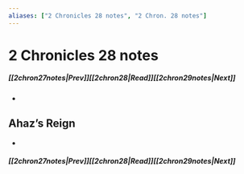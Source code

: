 ```yaml
---
aliases: ["2 Chronicles 28 notes", "2 Chron. 28 notes"]
---
```

# 2 Chronicles 28 notes
##### <span class=arrow-left></span>[[2chron27notes|Prev]]<span class=navigation-separator></span>[[2chron28|Read]]<span class=navigation-separator></span>[[2chron29notes|Next]]<span class=arrow-right></span>
- 
## Ahaz’s Reign
- 
##### <span class=arrow-left></span>[[2chron27notes|Prev]]<span class=navigation-separator></span>[[2chron28|Read]]<span class=navigation-separator></span>[[2chron29notes|Next]]<span class=arrow-right></span>